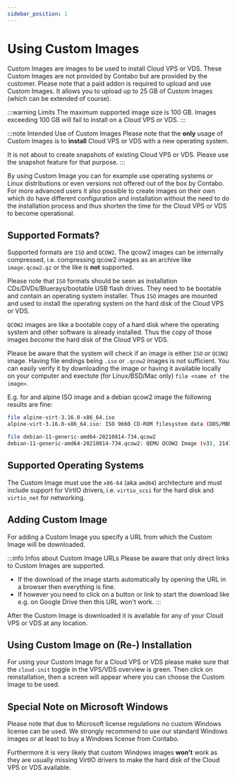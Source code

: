 ```yaml
---
sidebar_position: 1
---
```


# Using Custom Images

Custom Images are images to be used to install Cloud VPS or VDS. These Custom Images are not provided by Contabo but are provided by the customer. Please note that a paid addon is required to upload and use Custom Images. It allows you to upload up to 25 GB of Custom Images (which can be extended of course).

:::warning Limits
The maximum supported image size is 100 GB. Images exceeding 100 GB will fail to install on a Cloud VPS or VDS.
:::

:::note Intended Use of Custom Images
Please note that the **only** usage of Custom Images is to **install** Cloud VPS or VDS with a new operating system.

It is not about to create snapshots of existing Cloud VPS or VDS. Please use the snapshot feature for that purpose.
:::

By using Custom Image you can for example use operating systems or Linux distributions or even versions not offered out of the box by Contabo. For more advanced users it also possible to create images on their own which do have different configuration and installation without the need to do the installation process and thus shorten the time for the Cloud VPS or VDS to become operational.

## Supported Formats?

Supported formats are `ISO` and `QCOW2`. The qcow2 images can be internally compressed, i.e. compressing qcow2 images as an archive like `image.qcow2.gz` or the like is **not** supported.

Please note that `ISO` formats should be seen as installation CDs/DVDs/Bluerays/bootable USB flash drives. They need to be bootable and contain an operating system installer. Thus `ISO` images are mounted and used to install the operating system on the hard disk of the Cloud VPS or VDS.

`QCOW2` images are like a bootable copy of a hard disk where the operating system and other software is already installed. Thus the copy of those images _become_ the hard disk of the Cloud VPS or VDS.

Please be aware that the system will check if an image is either `ISO` or `QCOW2` image. Having file endings being `.iso` or `.qcow2` images is not sufficient. You can easily verify it by downloading the image  or having it available locally on your computer and exectute (for Linux/BSD/Mac only) `file <name of the image>`.

E.g. for and alpine ISO image and a debian qcow2 image the following results are fine:

```sh
file alpine-virt-3.16.0-x86_64.iso
alpine-virt-3.16.0-x86_64.iso: ISO 9660 CD-ROM filesystem data (DOS/MBR boot sector) 'alpine-virt 3.16.0 x86_64' (bootable)

file debian-11-generic-amd64-20210814-734.qcow2
debian-11-generic-amd64-20210814-734.qcow2: QEMU QCOW2 Image (v3), 2147483648 bytes
```

## Supported Operating Systems

The Custom Image must use the `x86-64` (aka `amd64`) architecture and must include support for VirtIO drivers, i.e. `virtio_scsi` for the hard disk and `virtio_net` for networking.

## Adding Custom Image

For adding a Custom Image you specify a URL from which the Custom Image will be downloaded.

:::info Infos about Custom Image URLs
Please be aware that only direct links to Custom Images are supported.

* If the download of the image starts automatically by opening the URL in a browser then everything is fine.
* If however you need to click on a button or link to start the download like e.g. on Google Drive then this URL won't work.
:::

After the Custom Image is downloaded it is available for any of your Cloud VPS or VDS at any location.

## Using Custom Image on (Re-) Installation

For using your Custom Image for a Cloud VPS or VDS please make sure that the `cloud-init` toggle in the VPS/VDS overview is green. Then click on reinstallation, then a screen will appear where you can choose the Custom Image to be used.

## Special Note on Microsoft Windows

Please note that due to Microsoft license regulations no custom Windows license can be used. We strongly recommend to use our standard Windows images or at least to buy a Windows license from Contabo.

Furthermore it is very likely that custom Windows images **won't** work as they are usually missing VirtIO drivers to make the hard disk of the Cloud VPS or VDS available.